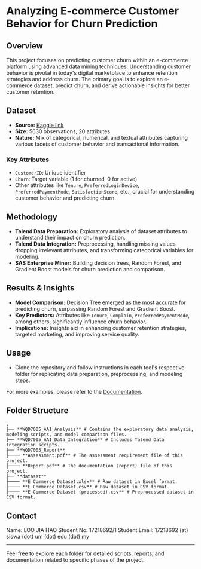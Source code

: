 # Analyzing E-commerce Customer Behavior for Churn Prediction

## Overview
This project focuses on predicting customer churn within an e-commerce platform using advanced data mining techniques. Understanding customer behavior is pivotal in today's digital marketplace to enhance retention strategies and address churn. The primary goal is to explore an e-commerce dataset, predict churn, and derive actionable insights for better customer retention.

## Dataset
- **Source:** [Kaggle link](https://www.kaggle.com/datasets/ankitverma2010/ecommerce-customer-churn-analysis-and-prediction)
- **Size:** 5630 observations, 20 attributes
- **Nature:** Mix of categorical, numerical, and textual attributes capturing various facets of customer behavior and transactional information.

### Key Attributes
- `CustomerID`: Unique identifier
- `Churn`: Target variable (1 for churned, 0 for active)
- Other attributes like `Tenure`, `PreferredLoginDevice`, `PreferredPaymentMode`, `SatisfactionScore`, etc., crucial for understanding customer behavior and predicting churn.

## Methodology
- **Talend Data Preparation:** Exploratory analysis of dataset attributes to understand their impact on churn prediction.
- **Talend Data Integration:** Preprocessing, handling missing values, dropping irrelevant attributes, and transforming categorical variables for modeling.
- **SAS Enterprise Miner:** Building decision trees, Random Forest, and Gradient Boost models for churn prediction and comparison.

## Results & Insights
- **Model Comparison:** Decision Tree emerged as the most accurate for predicting churn, surpassing Random Forest and Gradient Boost.
- **Key Predictors:** Attributes like `Tenure`, `Complain`, `PreferredPaymentMode`, among others, significantly influence churn behavior.
- **Implications:** Insights aid in enhancing customer retention strategies, targeted marketing, and improving service quality.

## Usage
- Clone the repository and follow instructions in each tool's respective folder for replicating data preparation, preprocessing, and modeling steps.

For more examples, please refer to the [Documentation](https://github.com/jvloo/WQD7005_AA1/blob/main/WQD7005_Report/Report.pdf).

## Folder Structure
```
.
├── **WQD7005_AA1_Analysis** # Contains the exploratory data analysis, modeling scripts, and model comparison files.
├── **WQD7005_AA1_Data_Integration** # Includes Talend Data Integration scripts.
├── **WQD7005_Report**
├──── **Assessment.pdf** # The assessment requirement file of this project.
├──── **Report.pdf** # The documentation (report) file of this project.
├── **dataset**
├──── **E Commerce Dataset.xlsx** # Raw dataset in Excel format.
├──── **E Commerce Dataset.csv** # Raw dataset in CSV format.
├──── **E Commerce Dataset (processed).csv** # Preprocessed dataset in CSV format.
```

## Contact
Name: LOO JIA HAO
Student No: 17218692/1
Student Email: 17218692 (at) siswa (dot) um (dot) edu (dot) my

---
Feel free to explore each folder for detailed scripts, reports, and documentation related to specific phases of the project.
